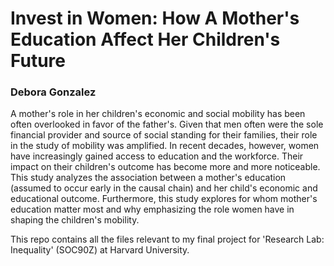 # Invest in Women: How A Mother's Education Affect Her Children's Future
### Debora Gonzalez

A mother's role in her children's economic and social mobility has been often overlooked in favor of the father's. Given that men often were the sole financial provider and source of social standing for their families, their role in the study of mobility was amplified. In recent decades, however, women have increasingly gained access to education and the workforce. Their impact on their children's outcome has become more and more noticeable. This study analyzes the association between a mother's education (assumed to occur early in the causal chain) and her child's economic and educational outcome. Furthermore, this study explores for whom mother's education matter most and why emphasizing the role women have in shaping the children's mobility.

This repo contains all the files relevant to my final project for 'Research Lab: Inequality' (SOC90Z) at Harvard University.
